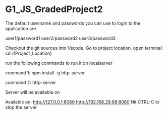 # G1_JS_GradedProject2

The default username and passwords you can use to login to the application are

user1/password1
user2/password2
user3/password3

Checkout the git sources into Vscode. Go to project location.
open terminal: cd /{Project_Location}

run the following commands to run it on localserver

command 1: npm install -g http-server

command 2: http-server

Server will be available on 

Available on:
  http://127.0.0.1:8080
  http://192.168.29.98:8080
Hit CTRL-C to stop the server
